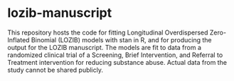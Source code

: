# lozib-manuscript

This repository hosts the code for fitting Longitudinal Overdispersed Zero-Inflated Binomial (LOZIB) models with stan in R, and for producing the output for the LOZIB manuscript. The models are fit to data from a randomized clinical trial of a Screening, Brief Intervention, and Referral to Treatment intervention for reducing substance abuse. Actual data from the study cannot be shared publicly.
